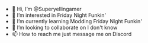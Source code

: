 - 👋 Hi, I’m @Superyellingamer
- 👀 I’m interested in Friday Night Funkin'
- 🌱 I’m currently learning Modding Friday Night Funkin'
- 💞️ I’m looking to collaborate on  I don't know
- 📫 How to reach me just message me on Discord

<!---
Superyellingamer/Superyellingamer is a ✨ special ✨ repository because its `README.md` (this file) appears on your GitHub profile.
You can click the Preview link to take a look at your changes.
--->
